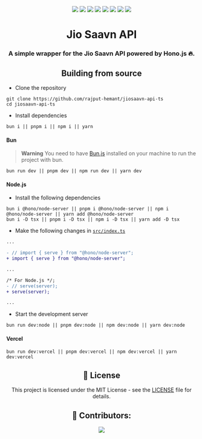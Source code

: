<div align=center>

![][ci] ![][views] ![][stars] ![][forks] ![][issues] ![][license] ![][code-size] ![][commit-activity]

# Jio Saavn API

### A simple wrapper for the Jio Saavn API powered by Hono.js 🔥.

## Building from source

</div>

- Clone the repository

```
git clone https://github.com/rajput-hemant/jiosaavn-api-ts
cd jiosaavn-api-ts
```

- Install dependencies

```
bun i || pnpm i || npm i || yarn
```

#### Bun

> **Warning**
> You need to have [Bun.js](https://bun.sh) installed on your machine to run the project with bun.

```
bun run dev || pnpm dev || npm run dev || yarn dev
```

#### Node.js

- Install the following dependencies

```
bun i @hono/node-server || pnpm i @hono/node-server || npm i @hono/node-server || yarn add @hono/node-server
bun i -D tsx || pnpm i -D tsx || npm i -D tsx || yarn add -D tsx
```

- Make the following changes in [`src/index.ts`](src/index.ts)

```diff
...

- // import { serve } from "@hono/node-server";
+ import { serve } from "@hono/node-server";

...

/* For Node.js */;
- // serve(server);
+ serve(server);

...
```

- Start the development server

```
bun run dev:node || pnpm dev:node || npm dev:node || yarn dev:node
```

#### Vercel

```
bun run dev:vercel || pnpm dev:vercel || npm dev:vercel || yarn dev:vercel
```

<div align = center>

## 📜 License

This project is licensed under the MIT License - see the [LICENSE](LICENSE) file for details.

## 🦾 Contributors:

<a href="https://github.com/rajput-hemant/jiosaavn-api-ts/graphs/contributors" target="blank"> <img src="https://contrib.rocks/image?repo=rajput-hemant/jiosaavn-api-ts&max=500" />

</div>

<!----------------------------------{ Labels }--------------------------------->

[views]: https://komarev.com/ghpvc/?username=jiosaavn-api-ts&label=view%20counter&color=red&style=flat
[code-size]: https://img.shields.io/github/languages/code-size/rajput-hemant/jiosaavn-api-ts
[issues]: https://img.shields.io/github/issues-raw/rajput-hemant/jiosaavn-api-ts
[license]: https://img.shields.io/github/license/rajput-hemant/jiosaavn-api-ts
[commit-activity]: https://img.shields.io/github/commit-activity/w/rajput-hemant/jiosaavn-api-ts
[forks]: https://img.shields.io/github/forks/rajput-hemant/jiosaavn-api-ts?style=flat
[stars]: https://img.shields.io/github/stars/rajput-hemant/jiosaavn-api-ts
[ci]: https://github.com/rajput-hemant/jiosaavn-api-ts/actions/workflows/ci.yml/badge.svg

